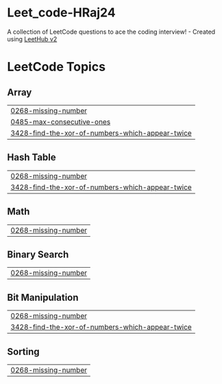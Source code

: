 # Leet_code-HRaj24
A collection of LeetCode questions to ace the coding interview! - Created using [LeetHub v2](https://github.com/arunbhardwaj/LeetHub-2.0)

<!---LeetCode Topics Start-->
# LeetCode Topics
## Array
|  |
| ------- |
| [0268-missing-number](https://github.com/Hraj24/Leet_code-Hraj24-/tree/master/0268-missing-number) |
| [0485-max-consecutive-ones](https://github.com/Hraj24/Leet_code-Hraj24-/tree/master/0485-max-consecutive-ones) |
| [3428-find-the-xor-of-numbers-which-appear-twice](https://github.com/Hraj24/Leet_code-Hraj24-/tree/master/3428-find-the-xor-of-numbers-which-appear-twice) |
## Hash Table
|  |
| ------- |
| [0268-missing-number](https://github.com/Hraj24/Leet_code-Hraj24-/tree/master/0268-missing-number) |
| [3428-find-the-xor-of-numbers-which-appear-twice](https://github.com/Hraj24/Leet_code-Hraj24-/tree/master/3428-find-the-xor-of-numbers-which-appear-twice) |
## Math
|  |
| ------- |
| [0268-missing-number](https://github.com/Hraj24/Leet_code-Hraj24-/tree/master/0268-missing-number) |
## Binary Search
|  |
| ------- |
| [0268-missing-number](https://github.com/Hraj24/Leet_code-Hraj24-/tree/master/0268-missing-number) |
## Bit Manipulation
|  |
| ------- |
| [0268-missing-number](https://github.com/Hraj24/Leet_code-Hraj24-/tree/master/0268-missing-number) |
| [3428-find-the-xor-of-numbers-which-appear-twice](https://github.com/Hraj24/Leet_code-Hraj24-/tree/master/3428-find-the-xor-of-numbers-which-appear-twice) |
## Sorting
|  |
| ------- |
| [0268-missing-number](https://github.com/Hraj24/Leet_code-Hraj24-/tree/master/0268-missing-number) |
<!---LeetCode Topics End-->